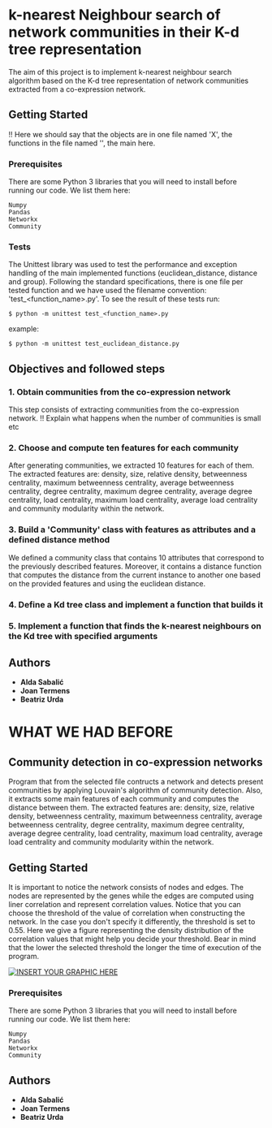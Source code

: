# k-nearest Neighbour search of network communities in their K-d tree representation

The aim of this project is to implement k-nearest neighbour search algorithm based on the K-d tree representation of network communities extracted from a co-expression network. 

## Getting Started
!! Here we should say that the objects are in one file named 'X', the functions in the file named '', the main here. 


### Prerequisites

There are some Python 3 libraries that you will need to install before running our code. 
We list them here:

```
Numpy
Pandas
Networkx
Community
```

### Tests

The Unittest library was used to test the performance and exception handling of the main implemented functions (euclidean_distance, distance and group). Following the standard specifications, there is one file per tested function and we have used the filename convention: 'test_<function_name>.py'. To see the result of these tests run:

```$ python -m unittest test_<function_name>.py```

example:

```$ python -m unittest test_euclidean_distance.py```

## Objectives and followed steps

### 1. Obtain communities from the co-expression network
This step consists of extracting communities from the co-expression network. !! Explain what happens when the number of communities is small etc

### 2. Choose and compute ten features for each community
After generating communities, we extracted 10 features for each of them. The extracted features are: density, size, relative density, betweenness centrality, maximum betweenness centrality, average betweenness centrality, degree centrality, maximum degree centrality, average degree centrality, load centrality, maximum load centrality, average load centrality and community modularity within the network.

### 3. Build a 'Community' class with features as attributes and a defined distance method
We defined a community class that contains 10 attributes that correspond to the previously described features. Moreover, it contains a distance function that computes the distance from the current instance to another one based on the provided features and using the euclidean distance.  

### 4. Define a Kd tree class and implement a function that builds it


### 5. Implement a function that finds the k-nearest neighbours on the Kd tree with specified arguments



## Authors

* **Alda Sabalić** 
* **Joan Termens** 
* **Beatriz Urda** 



# WHAT  WE HAD BEFORE

## Community detection in co-expression networks

Program that from the selected file contructs a network and detects present communities by applying Louvain's algorithm of community detection. Also, it extracts some main features of each community and computes the distance between them.
The extracted features are: density, size, relative density, betweenness centrality, maximum betweenness centrality, average betweenness centrality, degree centrality, maximum degree centrality, average degree centrality, load centrality, maximum load centrality, average load centrality and community modularity within the network.


## Getting Started

It is important to notice the network consists of nodes and edges. The nodes are represented by the genes while the edges are computed using liner correlation and represent correlation values. Notice that you can choose the threshold of the value of correlation when constructing the network. In the case you don't specify it differently, the threshold is set to 0.55.
Here we give a figure representing the density distribution of the correlation values that might help you decide your threshold. Bear in mind that the lower the selected threshold the longer the time of execution of the program.

[![INSERT YOUR GRAPHIC HERE](https://github.com/JTermens/APA-Project-Networks/blob/master/distribution.png)]()

### Prerequisites

There are some Python 3 libraries that you will need to install before running our code. 
We list them here:

```
Numpy
Pandas
Networkx
Community
```

## Authors

* **Alda Sabalić** 
* **Joan Termens** 
* **Beatriz Urda** 

